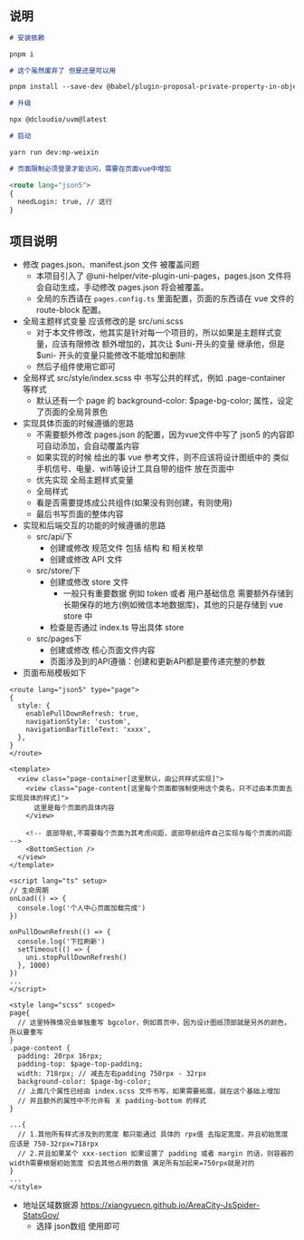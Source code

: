 ## 说明

```markdown
# 安装依赖

pnpm i

# 这个虽然废弃了 但是还是可以用

pnpm install --save-dev @babel/plugin-proposal-private-property-in-object

# 升级

npx @dcloudio/uvm@latest

# 启动

yarn run dev:mp-weixin

# 页面限制必须登录才能访问，需要在页面vue中增加

<route lang="json5">
{
  needLogin: true, // 这行
}
```

## 项目说明

- 修改 pages.json、manifest.json 文件 被覆盖问题
  - 本项目引入了 @uni-helper/vite-plugin-uni-pages，pages.json 文件将会自动生成，手动修改 pages.json 将会被覆盖。
  - 全局的东西请在 `pages.config.ts` 里面配置，页面的东西请在 vue 文件的 route-block 配置。
- 全局主题样式变量 应该修改的是 src/uni.scss
  - 对于本文件修改，他其实是针对每一个项目的，所以如果是主题样式变量，应该有限修改 额外增加的，其次让 $uni-开头的变量 继承他，但是 $uni- 开头的变量只能修改不能增加和删除
  - 然后子组件使用它即可
- 全局样式 src/style/index.scss 中 书写公共的样式，例如 .page-container 等样式
  - 默认还有一个 page 的 background-color: $page-bg-color; 属性，设定了页面的全局背景色
- 实现具体页面的时候遵循的思路
  - 不需要额外修改 pages.json 的配置，因为vue文件中写了 json5 的内容即可自动添加，会自动覆盖内容
  - 如果实现的时候 给出的事 vue 参考文件，则不应该将设计图纸中的 类似 手机信号、电量、wifi等设计工具自带的组件 放在页面中
  - 优先实现 全局主题样式变量
  - 全局样式
  - 看是否需要提炼成公共组件(如果没有则创建，有则使用)
  - 最后书写页面的整体内容
- 实现和后端交互的功能的时候遵循的思路
  - src/api/下
    - 创建或修改 规范文件 包括 结构 和 相关枚举
    - 创建或修改 API 文件
  - src/store/下
    - 创建或修改 store 文件
      - 一般只有重要数据 例如 token 或者 用户基础信息 需要额外存储到 长期保存的地方(例如微信本地数据库)，其他的只是存储到 vue store 中
    - 检查是否通过 index.ts 导出具体 store
  - src/pages下
    - 创建或修改 核心页面文件内容
    - 页面涉及到的API遵循：创建和更新API都是要传递完整的参数
- 页面布局模板如下

```vue
<route lang="json5" type="page">
{
  style: {
    enablePullDownRefresh: true,
    navigationStyle: 'custom',
    navigationBarTitleText: 'xxxx',
  },
}
</route>

<template>
  <view class="page-container[这里默认，由公共样式实现]">
    <view class="page-content[这里每个页面都强制使用这个类名，只不过由本页面去实现具体的样式]">
      这里是每个页面的具体内容
    </view>

    <!-- 底部导航,不需要每个页面为其考虑间距，底部导航组件自己实现与每个页面的间距 -->
    <BottomSection />
  </view>
</template>

<script lang="ts" setup>
// 生命周期
onLoad(() => {
  console.log('个人中心页面加载完成')
})

onPullDownRefresh(() => {
  console.log('下拉刷新')
  setTimeout(() => {
    uni.stopPullDownRefresh()
  }, 1000)
})
...
</script>

<style lang="scss" scoped>
page{
  // 这里特殊情况会单独重写 bgcolor，例如首页中，因为设计图纸顶部就是另外的颜色，所以要重写
}
.page-content {
  padding: 20rpx 16rpx;
  padding-top: $page-top-padding;
  width: 718rpx; // 减去左右padding 750rpx - 32rpx
  background-color: $page-bg-color;
  // 上面几个属性已经由 index.scss 文件书写，如果需要拓展，就在这个基础上增加
  // 并且额外的属性中不允许有 关 padding-bottom 的样式
}

...{
  // 1.其他所有样式涉及到的宽度 都只能通过 具体的 rpx值 去指定宽度，并且初始宽度 应该是 750-32rpx=718rpx
  // 2.并且如果某个 xxx-section 如果设置了 padding 或者 margin 的话，则容器的width需要根据初始宽度 扣去其他占用的数值 满足所有加起来=750rpx就是对的
}
...
</style>
```

- 地址区域数据源 <https://xiangyuecn.github.io/AreaCity-JsSpider-StatsGov/>
  - 选择 json数组 使用即可
